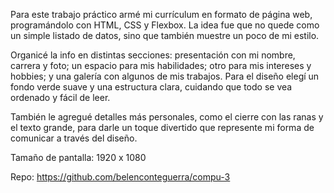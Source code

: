 Para este trabajo práctico armé mi currículum en formato de página web, programándolo con HTML, CSS y Flexbox. La idea fue que no quede como un simple listado de datos, sino que también muestre un poco de mi estilo.

Organicé la info en distintas secciones: presentación con mi nombre, carrera y foto; un espacio para mis habilidades; otro para mis intereses y hobbies; y una galería con algunos de mis trabajos. Para el diseño elegí un fondo verde suave y una estructura clara, cuidando que todo se vea ordenado y fácil de leer.

También le agregué detalles más personales, como el cierre con las ranas y el texto grande, para darle un toque divertido que represente mi forma de comunicar a través del diseño.

Tamaño de pantalla:
1920 x 1080

Repo:
https://github.com/belenconteguerra/compu-3
